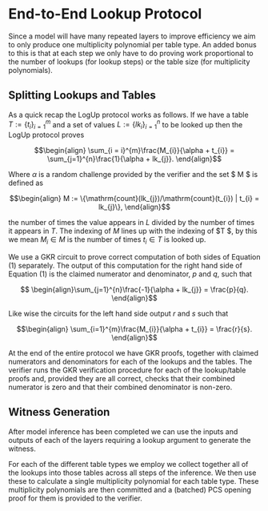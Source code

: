 # End-to-End Lookup Protocol
Since a model will have many repeated layers to improve efficiency we aim to only produce one multiplicity polynomial per table type. An added bonus to this is that at each step we only have to do proving work proportional to the number of lookups (for lookup steps) or the table size (for multiplicity polynomials).

## Splitting Lookups and Tables
As a quick recap the LogUp protocol works as follows. If we have a table $` T:=\{t_{i} \}_{i = 1}^{m} `$ and a set of values $` L:= \{lk_{i}\}_{i=1}^{n} `$ to be looked up then the LogUp protocol proves 

$$\begin{align} \sum_{i = i}^{m}\frac{M_{i}}{\alpha + t_{i}} = \sum_{j=1}^{n}\frac{1}{\alpha + lk_{j}}.  \end{align}$$

Where $`\alpha`$ is a random challenge provided by the verifier and the set $ M $ is defined as

$$\begin{align} M := \{\mathrm{count}(lk_{j})/\mathrm{count}(t_{i}) | t_{i} = lk_{j}\}, \end{align}$$

the number of times the value appears in $` L `$ divided by the number of times it appears in $` T `$. The indexing of $` M `$ lines up with the indexing of $T $, by this we mean $` M_{i} \in M `$ is the number of times $`t_{i} \in T `$ is looked up.

 We use a GKR circuit to prove correct computation of both sides of Equation $`(1)`$  separately. The output of this computation for the right hand side of Equation $`(1)`$ is the claimed numerator and denominator, $` p `$ and $` q `$, such that 

$$ \begin{align}\sum_{j=1}^{n}\frac{-1}{\alpha + lk_{j}} = \frac{p}{q}. \end{align}$$

Like wise the circuits for the left hand side output $` r`$ and $`s`$ such that

$$\begin{align} \sum_{i=1}^{m}\frac{M_{i}}{\alpha + t_{i}} = \frac{r}{s}. \end{align}$$

At the end of the entire protocol we have GKR proofs, together with claimed numerators and denominators for each of the lookups and the tables. The verifier runs the GKR verification procedure for each of the lookup/table proofs and, provided they are all correct, checks that their combined numerator is zero and that their combined denominator is non-zero.

## Witness Generation
After model inference has been completed we can use the inputs and outputs of each of the layers requiring a lookup argument to generate the witness. 

For each of the different table types we employ we collect together all of the lookups into those tables across all steps of the inference. We then use these to calculate a single multiplicity polynomial for each table type. These multiplicity polynomials are then committed and a (batched) PCS opening proof for them is provided to the verifier.
